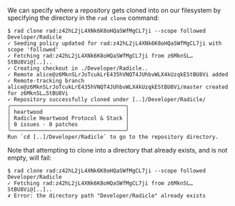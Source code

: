 We can specify where a repository gets cloned into on our filesystem
by specifying the directory in the `rad clone` command:

```
$ rad clone rad:z42hL2jL4XNk6K8oHQaSWfMgCL7ji --scope followed Developer/Radicle
✓ Seeding policy updated for rad:z42hL2jL4XNk6K8oHQaSWfMgCL7ji with scope 'followed'
✓ Fetching rad:z42hL2jL4XNk6K8oHQaSWfMgCL7ji from z6MknSL…StBU8Vi@[..]..
✓ Creating checkout in ./Developer/Radicle..
✓ Remote alice@z6MknSLrJoTcukLrE435hVNQT4JUhbvWLX4kUzqkEStBU8Vi added
✓ Remote-tracking branch alice@z6MknSLrJoTcukLrE435hVNQT4JUhbvWLX4kUzqkEStBU8Vi/master created for z6MknSL…StBU8Vi
✓ Repository successfully cloned under [..]/Developer/Radicle/
╭────────────────────────────────────╮
│ heartwood                          │
│ Radicle Heartwood Protocol & Stack │
│ 0 issues · 0 patches               │
╰────────────────────────────────────╯
Run `cd [..]/Developer/Radicle` to go to the repository directory.
```

Note that attempting to clone into a directory that already exists,
and is not empty, will fail:

``` (fail)
$ rad clone rad:z42hL2jL4XNk6K8oHQaSWfMgCL7ji --scope followed Developer/Radicle
✓ Fetching rad:z42hL2jL4XNk6K8oHQaSWfMgCL7ji from z6MknSL…StBU8Vi@[..]..
✗ Error: the directory path "Developer/Radicle" already exists
```
